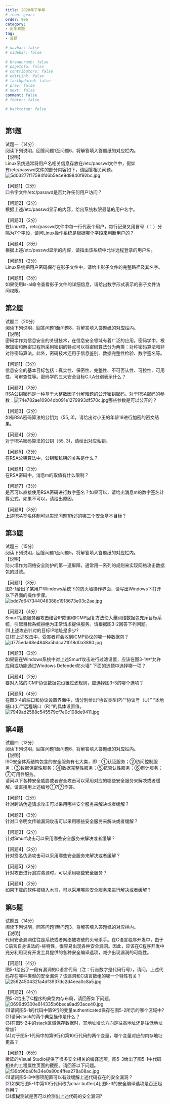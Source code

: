 ```yaml
---  
title: 2020年下半年  
# icon: gears  
order: 996  
category:  
- 历年真题  
tag:  
- 真题  
  
# navbar: false  
# sidebar: false  
  
# breadcrumb: false  
# pageInfo: false  
# contributors: false  
# editLink: false  
# lastUpdated: false  
# prev: false  
# next: false  
comment: false  
# footer: false  
  
# backtotop: false  
---  
```

## 第1题 ##

试题一（14分）  
阅读下列说明，回答问题1至问题6，将解答填入答题纸的对应栏内。  
【说明】  
Linux系统通常将用户名相关信息存放在/etc/passwd文件中，假如有/etc/passwd文件的部分内容如下，请回答相关问题。  
![5d03277f17594fd6b5e4e9d9840f92bc.jpg][]  
  
【问题1】（2分）  
口令字文件/etc/passwd是否允许任何用户访问？  
  
【问题2】（2分）  
根据上述/etc/passwd显示的内容，给出系统权限最低的用户名字。  
  
【问题3】（2分）  
在Linux中，/etc/passwd文件中每一行代表个用户，每行记录又用冒号（：）分隔为7个字段，请问Linux操作系统是根据哪个字段来判断用户的？  
  
【问题4】（3分）  
根据上述/etc/passwd显示的内容，请指出该系统中允许远程登录的用户名。  
  
【问题5】（2分）  
Linux系统把用户密码保存在影子文件中，请给出影子文件的完整路径及其名字。  
  
【问题6】（3分）  
如果使用ls-al命令查看影子文件的详细信息，请给出数字形式表示的影子文件访问权限。  


## 第2题 ##

试题二（20分）  
阅读下列说明，回答问题1至问题8，将解答填入答题纸的对应栏内。  
【说明】  
密码学作为信息安全的关键技术，在信息安全领域有着广泛的应用。密码学中，根椐加密和解密过程所采用密钥的特点可以将密码算法分为两类：对称密码算法和非对称密码算法。此外，密码技术还用于信息鉴别、数据完整性检验、数字签名等。  
  
【问题1】（3分）  
信息安全的基本目标包括：真实性、保密性、完整性、不可否认性、可控性、可用性、可审查性等。密码学的三大安全目标C.I.A分别表示什么？  
  
【问题2】（3分）  
RSA公钥密码是一种基于大整数因子分解难题的公开密钥密码。对于RSA密码的参数：![74e782ae10904db091e1279993df570c.jpg][]哪些参数是可以公开的？  
  
【问题3】（2分）  
如有RSA密码算法的公钥为（55, 3)，请给出对小王的年龄18进行加密的密文结果。  
  
【问题4】（2分）  
对于RSA密码算法的公钥（55, 3)，请给出对应私钥。  
  
【问题5】（2分）  
在RSA公钥算法中，公钥和私钥的关系是什么？  
  
【问题6】（2分）  
在RSA密码中，消息m的取值有什么限制？  
  
【问题7】（3分）  
是否可以直接使用RSA密码进行数字签名？如果可以，请给出消息m的数字签名计算公式。如果不可以，请给出原因。  
  
【问题8】（3分）  
上述RSA签名体制可以实现问题1所述的哪三个安全基本目标？  


## 第3题 ##

试题三（15分）  
阅读下列说明，回答问题1至问题5，将解答填入答题纸的对应栏内。  
【说明】  
防火墙作为网络安全防护的第一道屏障，通常用一系列的规则来实现网络攻击数据包的过滤。  
  
【问题1】（3分）  
图3-1给出了某用户Windows系统下的防火墙操作界面，请写出Windows下打开以下界面的操作步骤。  
![bdd7d647344046388c1918673e03c2ae.jpg][]  
  
【问题2】（4分）  
Smurf拒绝服务器攻击结合IP欺骗和ICMP回复方法使大量网络数据包充斥目标系统，引起目标系统拒绝为正常请求提供服务。请根据图3-2回答下列问题。  
(1)上述攻击针对的目标IP地址是多少?  
(2)在上述攻击中，受害者将会收到ICMP协议的哪一种数据包？  
![d775eda68e4848a5bdca21018d0a3880.jpg][]  
  
【问题3】（2分）  
如果要在Windows系统中对上述Smurf攻击进行过滤设置，应该在图3-1中“允许应用或功能通过Windows Defender防火墙” 下面的选顶中选择哪一项？  
  
【问题4】（2分）  
要对入站的ICMP协议数据包设置过滤规则，应选择图3-3的哪个选项？  
  
【问题5】（4分）  
在图3-4的端口和协议设置界面中，请分別给出“协议类型(P)”“协议号（U）” “本地端口(L)”“远程端口（R）”的具体设置值。  
![7949ad2588c545579cf7e0c108de9411.jpg][]  


## 第4题 ##

试题四（12分）  
阅读下列说明，回答问题1至问题6，将解答填入答题纸的对应栏内。  
【说明】  
ISO安全体系结构包含的安全服务有七大类，即：①认证服务；②访问控制服务；③数据保密性服务；④数据完整性服务；⑤抗否认性服务；⑥审计服务；⑦可用性服务。  
请问以下各种安全威胁或者安全攻击可以采用对应的哪些安全服务来解决或者缓解。请直接用上述编号①?⑦作答。  
  
【问题1】（2分）  
针对跨站伪造请求攻击可以采用哪些安全服务来解决或者缓解？  
  
【问题2】（2分）  
针对口令明文传输漏洞攻击可以采用哪些安全服务来解决或者缓解？  
  
【问题3】（2分）  
针对Smurf攻击可以采用哪些安全服务来解决或者缓解？  
  
【问题4】（2分）  
针对签名伪造攻击可以采用哪些安全服务来解决或者缓解？  
  
【问题5】（2分）  
针对攻击进行追踪溯源时，可以采用哪些安全服务？  
  
【问题6】（2分）  
如果下载的软件被植入木马，可以采用哪些安全服务来进行解决或者缓解？  


## 第5题 ##

试题五（14分）  
阅读下列说明，回答问题1至问题3，将解答填入答题纸的对应栏内。  
【说明】  
代码安全漏洞往往是系统或者网络被攻破的头号杀手。在C语言程序开发中，由于C语言自身语法的-些特性，很容易出现各种安全漏洞。因此，应该在C程序开发中充分利用现有开发工具提供的各种安全编译选项，减少出现漏洞的可能性。  
  
【问题1】（4分）  
图5-1给出了一段有漏洞的C语言代码（注：行首数字是代码行号），请问，上述代码存在哪种类型的安全漏洞？该漏洞和C语言数组的哪一个特性有关？  
![2562450432fa4df3937dc2d4eea0c8a5.jpg][]  
  
【问题2】（4分）  
图5-2给出了C程序的典型内存布局，请回答如下问题。  
![0699d9300e614335b6beca8ad93ace40.jpg][]  
(1)请问图5-1的代码中第9行的变量authenticated保存在图5-2所示的哪个区域中?  
(2)请问stack的两个典型操作是什么？  
(3)在图5-2中的stack区域保存数据时，其地址增长方向是往高地址还是往低地址增加?  
(4)对于图5-1代码中的第9行和第10行代码的两个变量，哪个变量对应的内存地址更高？  
  
【问题3】（6分）  
微软的Visual Studio提供了很多安全相关的编译选项，图5-3给出了图5-1中代码相关的工程属性页面的截图。请回答以下问题。  
![f39b96ba0fe34e0a80d4ffea278a08ac.jpg][]  
(1)请问图5-3中哪项配置可以有效缓解上述代码存在的安全漏洞？  
(2)如果把图5-1中第10行代码改为char buffer\[4\];图5-3的安全编译选项是否还起作用？  
(3)模糊测试是否可以检测出上述代码的安全漏洞?  



[5d03277f17594fd6b5e4e9d9840f92bc.jpg]: https://www.xkxxkx.cn/file/exam/software/信息安全工程师/案例/第1题/5d03277f17594fd6b5e4e9d9840f92bc.jpg
[74e782ae10904db091e1279993df570c.jpg]: https://www.xkxxkx.cn/file/exam/software/信息安全工程师/案例/第2题/74e782ae10904db091e1279993df570c.jpg
[bdd7d647344046388c1918673e03c2ae.jpg]: https://www.xkxxkx.cn/file/exam/software/信息安全工程师/案例/第3题/bdd7d647344046388c1918673e03c2ae.jpg
[d775eda68e4848a5bdca21018d0a3880.jpg]: https://www.xkxxkx.cn/file/exam/software/信息安全工程师/案例/第3题/d775eda68e4848a5bdca21018d0a3880.jpg
[7949ad2588c545579cf7e0c108de9411.jpg]: https://www.xkxxkx.cn/file/exam/software/信息安全工程师/案例/第3题/7949ad2588c545579cf7e0c108de9411.jpg
[2562450432fa4df3937dc2d4eea0c8a5.jpg]: https://www.xkxxkx.cn/file/exam/software/信息安全工程师/案例/第5题/2562450432fa4df3937dc2d4eea0c8a5.jpg
[0699d9300e614335b6beca8ad93ace40.jpg]: https://www.xkxxkx.cn/file/exam/software/信息安全工程师/案例/第5题/0699d9300e614335b6beca8ad93ace40.jpg
[f39b96ba0fe34e0a80d4ffea278a08ac.jpg]: https://www.xkxxkx.cn/file/exam/software/信息安全工程师/案例/第5题/f39b96ba0fe34e0a80d4ffea278a08ac.jpg
